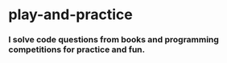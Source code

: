 # play-and-practice
 ### I solve code questions from books and programming competitions for practice and fun.
